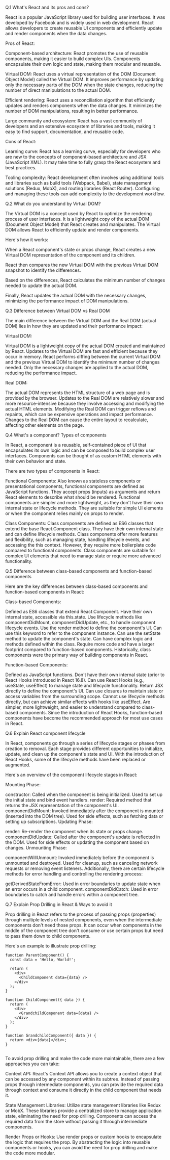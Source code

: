 Q.1 What's React and its pros and cons?

React is a popular JavaScript library used for building user interfaces. It was developed by Facebook and is widely used in web development. React allows developers to create reusable UI components and efficiently update and render components when the data changes.

Pros of React:

Component-based architecture: React promotes the use of reusable components, making it easier to build complex UIs. Components encapsulate their own logic and state, making them modular and reusable.

Virtual DOM: React uses a virtual representation of the DOM (Document Object Model) called the Virtual DOM. It improves performance by updating only the necessary parts of the DOM when the state changes, reducing the number of direct manipulations to the actual DOM.

Efficient rendering: React uses a reconciliation algorithm that efficiently updates and renders components when the data changes. It minimizes the number of DOM manipulations, resulting in better performance.

Large community and ecosystem: React has a vast community of developers and an extensive ecosystem of libraries and tools, making it easy to find support, documentation, and reusable code.

Cons of React:

Learning curve: React has a learning curve, especially for developers who are new to the concepts of component-based architecture and JSX (JavaScript XML). It may take time to fully grasp the React ecosystem and best practices.

Tooling complexity: React development often involves using additional tools and libraries such as build tools (Webpack, Babel), state management solutions (Redux, MobX), and routing libraries (React Router). Configuring and managing these tools can add complexity to the development workflow.

Q.2 What do you understand by Virtual DOM?

The Virtual DOM is a concept used by React to optimize the rendering process of user interfaces. It is a lightweight copy of the actual DOM (Document Object Model) that React creates and manipulates. The Virtual DOM allows React to efficiently update and render components.

Here's how it works:

When a React component's state or props change, React creates a new Virtual DOM representation of the component and its children.

React then compares the new Virtual DOM with the previous Virtual DOM snapshot to identify the differences.

Based on the differences, React calculates the minimum number of changes needed to update the actual DOM.

Finally, React updates the actual DOM with the necessary changes, minimizing the performance impact of DOM manipulations.

Q.3 Difference between Virtual DOM vs Real DOM

The main difference between the Virtual DOM and the Real DOM (actual DOM) lies in how they are updated and their performance impact:

Virtual DOM:

Virtual DOM is a lightweight copy of the actual DOM created and maintained by React.
Updates to the Virtual DOM are fast and efficient because they occur in memory.
React performs diffing between the current Virtual DOM and the previous Virtual DOM to identify the minimum number of changes needed.
Only the necessary changes are applied to the actual DOM, reducing the performance impact.

Real DOM:

The actual DOM represents the HTML structure of a web page and is provided by the browser.
Updates to the Real DOM are relatively slower and more resource-intensive because they involve accessing and modifying the actual HTML elements.
Modifying the Real DOM can trigger reflows and repaints, which can be expensive operations and impact performance.
Changes to the Real DOM can cause the entire layout to recalculate, affecting other elements on the page.

Q.4 What's a component? Types of components

In React, a component is a reusable, self-contained piece of UI that encapsulates its own logic and can be composed to build complex user interfaces. Components can be thought of as custom HTML elements with their own behavior and state.

There are two types of components in React:

Functional Components: Also known as stateless components or presentational components, functional components are defined as JavaScript functions. They accept props (inputs) as arguments and return React elements to describe what should be rendered. Functional components are simpler and more lightweight, as they don't have their own internal state or lifecycle methods. They are suitable for simple UI elements or when the component relies mainly on props to render.

Class Components: Class components are defined as ES6 classes that extend the base React.Component class. They have their own internal state and can define lifecycle methods. Class components offer more features and flexibility, such as managing state, handling lifecycle events, and accessing the this context. However, they require more boilerplate code compared to functional components. Class components are suitable for complex UI elements that need to manage state or require more advanced functionality.

Q.5 Difference between class-based components and function-based components

Here are the key differences between class-based components and function-based components in React:

Class-based Components:

Defined as ES6 classes that extend React.Component.
Have their own internal state, accessible via this.state.
Use lifecycle methods like componentDidMount, componentDidUpdate, etc., to handle component lifecycle events.
Use the render method to define the component's UI.
Can use this keyword to refer to the component instance.
Can use the setState method to update the component's state.
Can have complex logic and methods defined within the class.
Require more code and have a larger footprint compared to function-based components.
Historically, class components were the primary way of building components in React.

Function-based Components:

Defined as JavaScript functions.
Don't have their own internal state (prior to React Hooks introduced in React 16.8).
Can use React Hooks (e.g., useState, useEffect) to manage state and lifecycle functionality.
Return JSX directly to define the component's UI.
Can use closures to maintain state or access variables from the surrounding scope.
Cannot use lifecycle methods directly, but can achieve similar effects with hooks like useEffect.
Are simpler, more lightweight, and easier to understand compared to class-based components.
Since the introduction of React Hooks, function-based components have become the recommended approach for most use cases in React.

Q.6 Explain React component lifecycle

In React, components go through a series of lifecycle stages or phases from creation to removal. Each stage provides different opportunities to initialize, update, and clean up the component's state and UI. With the introduction of React Hooks, some of the lifecycle methods have been replaced or augmented.

Here's an overview of the component lifecycle stages in React:

Mounting Phase:

constructor: Called when the component is being initialized. Used to set up the initial state and bind event handlers.
render: Required method that returns the JSX representation of the component's UI.
componentDidMount: Invoked immediately after the component is mounted (inserted into the DOM tree). Used for side effects, such as fetching data or setting up subscriptions.
Updating Phase:

render: Re-render the component when its state or props change.
componentDidUpdate: Called after the component's update is reflected in the DOM. Used for side effects or updating the component based on changes.
Unmounting Phase:

componentWillUnmount: Invoked immediately before the component is unmounted and destroyed. Used for cleanup, such as canceling network requests or removing event listeners.
Additionally, there are certain lifecycle methods for error handling and controlling the rendering process:

getDerivedStateFromError: Used in error boundaries to update state when an error occurs in a child component.
componentDidCatch: Used in error boundaries to catch and handle errors within a component tree.

Q.7 Explain Prop Drilling in React & Ways to avoid it

Prop drilling in React refers to the process of passing props (properties) through multiple levels of nested components, even when the intermediate components don't need those props. It can occur when components in the middle of the component tree don't consume or use certain props but need to pass them down to child components.

Here's an example to illustrate prop drilling:

```
function ParentComponent() {
  const data = 'Hello, World!';

  return (
    <div>
      <ChildComponent data={data} />
    </div>
  );
}

function ChildComponent({ data }) {
  return (
    <div>
      <GrandchildComponent data={data} />
    </div>
  );
}

function GrandchildComponent({ data }) {
  return <div>{data}</div>;
}


```

To avoid prop drilling and make the code more maintainable, there are a few approaches you can take:

Context API: React's Context API allows you to create a context object that can be accessed by any component within its subtree. Instead of passing props through intermediate components, you can provide the required data through context and consume it directly in the child component that needs it.

State Management Libraries: Utilize state management libraries like Redux or MobX. These libraries provide a centralized store to manage application state, eliminating the need for prop drilling. Components can access the required data from the store without passing it through intermediate components.

Render Props or Hooks: Use render props or custom hooks to encapsulate the logic that requires the prop. By abstracting the logic into reusable components or hooks, you can avoid the need for prop drilling and make the code more modular.
